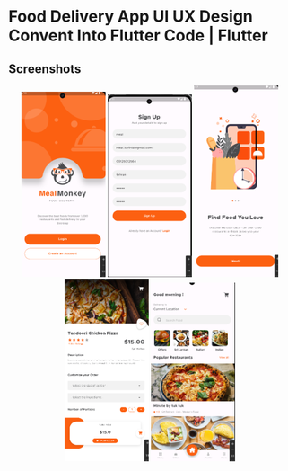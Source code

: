 # Food Delivery App UI UX Design Convent Into Flutter Code | Flutter

## Screenshots

<p align="center">
  <img src="https://github.com/mezilotfinia/food_delivery/blob/main/screenshots/Screenshot%202024-06-21%20201020.png" width="150" />
  <img src="https://github.com/mezilotfinia/food_delivery/blob/main/screenshots/Screenshot%202024-06-21%20201106.png" width="150" />
  <img src="https://github.com/mezilotfinia/food_delivery/blob/main/screenshots/Screenshot%202024-06-21%20201735.png" width="150" />
  <img src="https://github.com/mezilotfinia/food_delivery/blob/main/screenshots/Screenshot%202024-06-21%20201821.png" width="150" />
  <img src="https://github.com/mezilotfinia/food_delivery/blob/main/screenshots/Screenshot%202024-06-21%20201853.png" width="150" />
</p>
